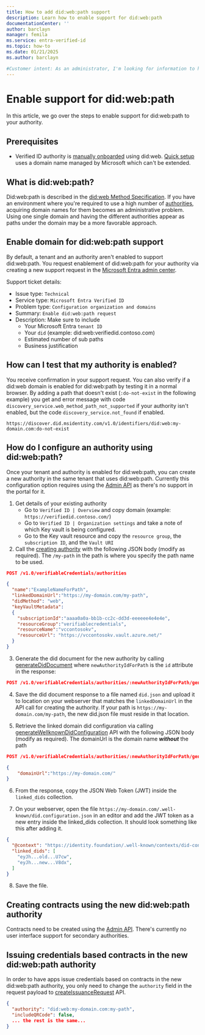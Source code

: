 ```yaml
---
title: How to add did:web:path support
description: Learn how to enable support for did:web:path
documentationCenter: ''
author: barclayn
manager: femila
ms.service: entra-verified-id
ms.topic: how-to
ms.date: 01/21/2025
ms.author: barclayn

#Customer intent: As an administrator, I'm looking for information to help me add support for did:web:path.
---
```


# Enable support for did:web:path

In this article, we go over the steps to enable support for did:web:path to your authority.

## Prerequisites

- Verified ID authority is [manually onboarded](verifiable-credentials-configure-tenant.md) using did:web. [Quick setup](verifiable-credentials-configure-tenant-quick.md) uses a domain name managed by Microsoft which can't be extended.

## What is did:web:path?

Did:web:path is described in the [did:web Method Specification](https://w3c-ccg.github.io/did-method-web/#optional-path-considerations). If you have an environment where you're required to use a high number of [authorities](admin-api.md#authorities), acquiring domain names for them becomes an administrative problem. Using one single domain and having the different authorities appear as paths under the domain may be a more favorable approach.  

## Enable domain for did:web:path support

By default, a tenant and an authority aren't enabled to support did:web:path. You request enablement of did:web:path for your authority via creating a new support request in the [Microsoft Entra admin center](https://entra.microsoft.com/#blade/Microsoft_Azure_Support/NewSupportRequestV3Blade/callerName/ActiveDirectory/issueType/technical).

Support ticket details:

- Issue type: `Technical`
- Service type: `Microsoft Entra Verified ID`
- Problem type: `Configuration organization and domains`
- Summary: `Enable did:web:path request`
- Description: Make sure to include
    - Your Microsoft Entra `tenant ID` 
    - Your `did` (example: did:web:verifiedid.contoso.com)
    - Estimated number of sub paths
    - Business justification 

## How can I test that my authority is enabled?

You receive confirmation in your support request. You can also verify if a did:web domain is enabled for did:web:path by testing it in a normal browser. By adding a path that doesn't exist (```:do-not-exist``` in the following example) you get and error message with code `discovery_service.web_method_path_not_supported` if your authority isn't enabled, but the code `discovery_service.not_found` if enabled.

```http
https://discover.did.msidentity.com/v1.0/identifiers/did:web:my-domain.com:do-not-exist
```

## How do I configure an authority using did:web:path?

Once your tenant and authority is enabled for did:web:path, you can create a new authority in the same tenant that uses did:web:path. Currently this configuration option requires using the [Admin API](admin-api.md) as there's no support in the portal for it.

1. Get details of your existing authority
    - Go to `Verified ID | Overview` and copy domain (example: `https://verifiedid.contoso.com/`)
    - Go to `Verified ID | Organization settings` and take a note of which Key vault is being configured.
    - Go to the Key vault resource and copy the `resource group`, the `subscription ID`, and the `Vault URI`
2. Call the [creating authority](admin-api.md#create-authority) with the following JSON body (modify as required). The `/my-path` in the path is where you specify the path name to be used.

```JSON
POST /v1.0/verifiableCredentials/authorities

{
  "name":"ExampleNameForPath",
  "linkedDomainUrl":"https://my-domain.com/my-path",
  "didMethod": "web",
  "keyVaultMetadata":
  {
    "subscriptionId":"aaaa0a0a-bb1b-cc2c-dd3d-eeeeee4e4e4e",
    "resourceGroup":"verifiablecredentials",
    "resourceName":"vccontosokv",
    "resourceUrl": "https://vccontosokv.vault.azure.net/"
  }
}
```

3. Generate the did document for the new authority by calling [generateDidDocument](admin-api.md#generate-did-document) where `newAuthorityIdForPath` is the `id` attribute in the response:

```JSON
POST /v1.0/verifiableCredentials/authorities/:newAuthorityIdForPath/generateDidDocument
```

4. Save the did document response to a file named `did.json` and upload it to location on your webserver that matches the `linkedDomainUrl` in the API call for creating the authority. If your path is `https://my-domain.com/my-path`, the new did.json file must reside in that location.

5. Retrieve the linked domain did configuration via calling [generateWellknownDidConfiguration](admin-api.md#well-known-did-configuration) API with the following JSON body (modify as required). The domainUrl is the domain name ***without*** the path

```JSON
POST /v1.0/verifiableCredentials/authorities/:newAuthorityIdForPath/generateWellknownDidConfiguration

{
    "domainUrl":"https://my-domain.com/"
}
```

6. From the response, copy the JSON Web Token (JWT) inside the `linked_dids` collection.

7. On your webserver, open the file `https://my-domain.com/.well-known/did.configuration.json` in an editor and add the JWT token as a new entry inside the linked_dids collection. It should look something like this after adding it.

```JSON
{
  "@context": "https://identity.foundation/.well-known/contexts/did-configuration-v0.0.jsonld",
  "linked_dids": [
    "eyJh...old...U7cw",
    "eyJh...new...V8dx",
  ]
}
```

8. Save the file.

## Creating contracts using the new did:web:path authority

Contracts need to be created using the [Admin API](admin-api.md#contracts). There's currently no user interface support for secondary authorities.

## Issuing credentials based contracts in the new did:web:path authority

In order to have apps issue credentials based on contracts in the new did:web:path authority, you only need to change the `authority` field in the request payload to [createIssuanceRequest](issuance-request-api.md#issuance-request-payload) API.

```JSON
{
  "authority": "did:web:my-domain.com:my-path",
  "includeQRCode": false,
  ... the rest is the same...
}
```
